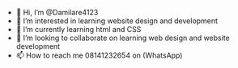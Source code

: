 - 👋 Hi, I’m @Damilare4123
- 👀 I’m interested in learning website design and development
- 🌱 I’m currently learning html and CSS
- 💞️ I’m looking to collaborate on learning web design and website development
- 📫 How to reach me 08141232654 on (WhatsApp)

<!---
Damilare4123/Damilare4123 is a ✨ special ✨ repository because its `README.md` (this file) appears on your GitHub profile.
You can click the Preview link to take a look at your changes.
--->
